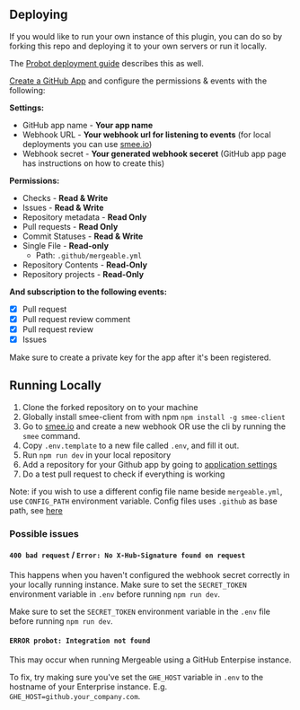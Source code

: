 ## Deploying

If you would like to run your own instance of this plugin, you can do so by forking this repo and deploying it to your own servers or run it locally.

The [Probot deployment guide](https://probot.github.io/docs/deployment/) describes this as well.

[Create a GitHub App](https://github.com/settings/apps/new) and configure the permissions & events with the following:

**Settings:**
- GitHub app name - **Your app name**
- Webhook URL - **Your webhook url for listening to events** (for local deployments you can use [smee.io](https://smee.io/))
- Webhook secret - **Your generated webhook seceret** (GitHub app page has instructions on how to create this)

**Permissions:**
- Checks - **Read & Write**
- Issues - **Read & Write**
- Repository metadata - **Read Only**
- Pull requests - **Read Only**
- Commit Statuses - **Read & Write**
- Single File - **Read-only**
  - Path: `.github/mergeable.yml`
- Repository Contents - **Read-Only**
- Repository projects - **Read-Only**

**And subscription to the following events:**
- [x] Pull request
- [x] Pull request review comment
- [x] Pull request review
- [x] Issues

Make sure to create a private key for the app after it's been registered.

## Running Locally
1. Clone the forked repository on to your machine
2. Globally install smee-client from with npm ```npm install -g smee-client```
3. Go to [smee.io](https://smee.io) and create a new webhook OR use the cli by
   running the `smee` command.
4. Copy `.env.template` to a new file called `.env`, and fill it out.
5. Run `npm run dev` in your local repository
6. Add a repository for your Github app by going to [application settings](https://github.com/settings/installations)
7. Do a test pull request to check if everything is working

Note: if you wish to use a different config file name beside `mergeable.yml`, use `CONFIG_PATH` environment variable. Config files uses `.github` as base path, see [here](https://github.com/probot/probot/blob/1a19bdd/src/context.ts#L190)   

### Possible issues

####  `400 bad request` / `Error: No X-Hub-Signature found on request`

This happens when you haven't configured the webhook secret correctly in your
locally running instance. Make sure to set the `SECRET_TOKEN` environment variable
in `.env` before running `npm run dev`.

Make sure to set the `SECRET_TOKEN` environment variable in the `.env` file before running `npm run dev`.

#### `ERROR probot: Integration not found`

This may occur when running Mergeable using a GitHub Enterpise instance.

To fix, try making sure you've set the `GHE_HOST` variable in `.env` to the
hostname of your Enterprise instance. E.g. `GHE_HOST=github.your_company.com`.
